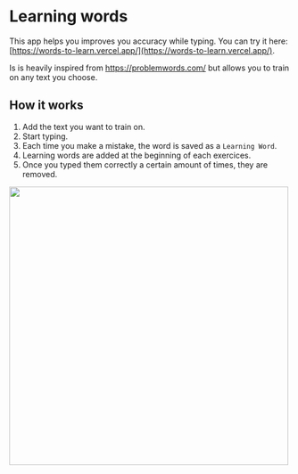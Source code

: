 # Learning words

This app helps you improves you accuracy while typing. You can try it here: [https://words-to-learn.vercel.app/](https://words-to-learn.vercel.app/).

Is is heavily inspired from https://problemwords.com/ but allows you to train on any text you choose.

## How it works

1. Add the text you want to train on.
2. Start typing.
3. Each time you make a mistake, the word is saved as a `Learning Word`.
3. Learning words are added at the beginning of each exercices.
4. Once you typed them correctly a certain amount of times, they are removed.

<img width=500 src="https://user-images.githubusercontent.com/34238160/236792873-9e580fa5-6990-4a42-af8e-a4878a7ad553.png" />

